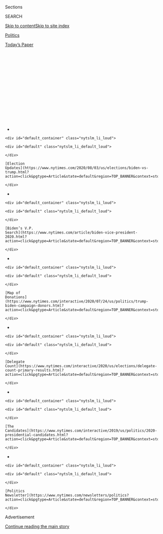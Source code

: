 <div id="app">

<div>

<div>

<div>

<div class="NYTAppHideMasthead css-1q2w90k e1suatyy0">

<div class="section css-ui9rw0 e1suatyy2">

<div class="css-eph4ug er09x8g0">

<div class="css-6n7j50">

</div>

<span class="css-1dv1kvn">Sections</span>

<div class="css-10488qs">

<span class="css-1dv1kvn">SEARCH</span>

</div>

[Skip to content](#site-content)[Skip to site
index](#site-index)

</div>

<div id="masthead-section-label" class="css-1wr3we4 eaxe0e00">

[Politics](https://www.nytimes.com/section/politics)

</div>

<div class="css-10698na e1huz5gh0">

</div>

</div>

<div id="masthead-bar-one" class="section hasLinks css-15hmgas e1csuq9d3">

<div class="css-uqyvli e1csuq9d0">

</div>

<div class="css-1uqjmks e1csuq9d1">

</div>

<div class="css-9e9ivx">

[](https://myaccount.nytimes.com/auth/login?response_type=cookie&client_id=vi)

</div>

<div class="css-1bvtpon e1csuq9d2">

[Today’s
Paper](https://www.nytimes.com/section/todayspaper)

</div>

</div>

</div>

</div>

<div data-aria-hidden="false">

<div id="site-content" data-role="main">

<div>

<div class="css-1aor85t" style="opacity:0.000000001;z-index:-1;visibility:hidden">

<div class="css-1hqnpie">

<div class="css-epjblv">

<span class="css-17xtcya">[Politics](/section/politics)</span><span class="css-x15j1o">|</span><span class="css-fwqvlz">‘Person.
Woman. Man. Camera. TV.’ Didn’t Mean What Trump Hoped It
Did</span>

</div>

<div class="css-k008qs">

<div class="css-1iwv8en">

<span class="css-18z7m18"></span>

<div>

</div>

</div>

<span class="css-1n6z4y">https://nyti.ms/3eXgbIM</span>

<div class="css-1705lsu">

<div class="css-4xjgmj">

<div class="css-4skfbu" data-role="toolbar" data-aria-label="Social Media Share buttons, Save button, and Comments Panel with current comment count" data-testid="share-tools">

  - 
  - 
  - 
  - 
    
    <div class="css-6n7j50">
    
    </div>

  - 

</div>

</div>

</div>

</div>

</div>

</div>

<div id="NYT_TOP_BANNER_REGION" class="css-13pd83m">

<div>

<div id="styln-elections-notifications-menu" class="section interactive-content interactive-size-medium css-1edisqu">

<div class="css-17ih8de interactive-body">

<div class="nytslm_innerContainer" data-aria-live="polite">

<div class="nytslm_title">

</div>

  - 
    
    <div id="default_container" class="nytslm_li_loud">
    
    <div id="default" class="nytslm_li_default_loud">
    
    </div>
    
    [Election
    Updates](https://www.nytimes.com/2020/08/03/us/elections/biden-vs-trump.html?action=click&pgtype=Article&state=default&region=TOP_BANNER&context=storylines_menu)
    
    </div>

  - 
    
    <div id="default_container" class="nytslm_li_loud">
    
    <div id="default" class="nytslm_li_default_loud">
    
    </div>
    
    [Biden’s V.P.
    Search](https://www.nytimes.com/article/biden-vice-president-2020.html?action=click&pgtype=Article&state=default&region=TOP_BANNER&context=storylines_menu)
    
    </div>

  - 
    
    <div id="default_container" class="nytslm_li_loud">
    
    <div id="default" class="nytslm_li_default_loud">
    
    </div>
    
    [Map of
    Donations](https://www.nytimes.com/interactive/2020/07/24/us/politics/trump-biden-campaign-donors.html?action=click&pgtype=Article&state=default&region=TOP_BANNER&context=storylines_menu)
    
    </div>

  - 
    
    <div id="default_container" class="nytslm_li_loud">
    
    <div id="default" class="nytslm_li_default_loud">
    
    </div>
    
    [Delegate
    Count](https://www.nytimes.com/interactive/2020/us/elections/delegate-count-primary-results.html?action=click&pgtype=Article&state=default&region=TOP_BANNER&context=storylines_menu)
    
    </div>

  - 
    
    <div id="default_container" class="nytslm_li_loud">
    
    <div id="default" class="nytslm_li_default_loud">
    
    </div>
    
    [The
    Candidates](https://www.nytimes.com/interactive/2019/us/politics/2020-presidential-candidates.html?action=click&pgtype=Article&state=default&region=TOP_BANNER&context=storylines_menu)
    
    </div>

  - 
    
    <div id="default_container" class="nytslm_li_loud">
    
    <div id="default" class="nytslm_li_default_loud">
    
    </div>
    
    [Politics
    Newsletter](https://www.nytimes.com/newsletters/politics?action=click&pgtype=Article&state=default&region=TOP_BANNER&context=storylines_menu)
    
    </div>

</div>

</div>

</div>

</div>

</div>

<div id="top-wrapper" class="css-1sy8kpn">

<div id="top-slug" class="css-l9onyx">

Advertisement

</div>

[Continue reading the main
story](#after-top)

<div class="ad top-wrapper" style="text-align:center;height:100%;display:block;min-height:250px">

<div id="top" class="place-ad" data-position="top" data-size-key="top">

</div>

</div>

<div id="after-top">

</div>

</div>

<div>

<div id="sponsor-wrapper" class="css-1hyfx7x">

<div id="sponsor-slug" class="css-19vbshk">

Supported by

</div>

[Continue reading the main
story](#after-sponsor)

<div id="sponsor" class="ad sponsor-wrapper" style="text-align:center;height:100%;display:block">

</div>

<div id="after-sponsor">

</div>

</div>

<div class="css-186x18t">

White House memo

</div>

<div class="css-ls6wgr ehdk2mb0">

# ‘Person. Woman. Man. Camera. TV.’ Didn’t Mean What Trump Hoped It Did

</div>

The president said on Fox News that he had to remember those words as
part of a test that he said demonstrated his mental acuity. But the
test, the Montreal Cognitive Assessment, is meant to detect signs of
dementia, Alzheimer’s disease or other conditions.

<div class="css-79elbk" data-testid="photoviewer-wrapper">

<div class="css-z3e15g" data-testid="photoviewer-wrapper-hidden">

</div>

<div class="css-1a48zt4 ehw59r15" data-testid="photoviewer-children">

![<span class="css-16f3y1r e13ogyst0" data-aria-hidden="true">President
Trump has brought up his cognitive test repeatedly as a way of
questioning the mental acuity of the presumptive Democratic presidential
nominee, former Vice President Joseph R. Biden
Jr.</span><span class="css-cnj6d5 e1z0qqy90" itemprop="copyrightHolder"><span class="css-1ly73wi e1tej78p0">Credit...</span><span><span>Doug
Mills/The New York
Times</span></span></span>](https://static01.nyt.com/images/2020/07/23/us/politics/23dc-memo/merlin_174849120_eefa431d-ea5d-4519-a107-114c2a43b9e1-articleLarge.jpg?quality=75&auto=webp&disable=upscale)

</div>

</div>

<div class="css-18e8msd">

<div class="css-vp77d3 epjyd6m0">

<div class="css-hus3qt ey68jwv0" data-aria-hidden="true">

[![Peter
Baker](https://static01.nyt.com/images/2018/06/13/multimedia/peter-baker/peter-baker-thumbLarge-v2.png
"Peter Baker")](https://www.nytimes.com/by/peter-baker)

</div>

<div class="css-1baulvz">

By [<span class="css-1baulvz last-byline" itemprop="name">Peter
Baker</span>](https://www.nytimes.com/by/peter-baker)

</div>

</div>

  - 
    
    <div class="css-ld3wwf e16638kd2">
    
    July 23,
    2020
    
    </div>

  - 
    
    <div class="css-4xjgmj">
    
    <div class="css-d8bdto" data-role="toolbar" data-aria-label="Social Media Share buttons, Save button, and Comments Panel with current comment count" data-testid="share-tools">
    
      - 
      - 
      - 
      - 
        
        <div class="css-6n7j50">
        
        </div>
    
      - 
    
    </div>
    
    </div>

</div>

</div>

<div class="section meteredContent css-1r7ky0e" name="articleBody" itemprop="articleBody">

<div class="css-1fanzo5 StoryBodyCompanionColumn">

<div class="css-53u6y8">

WASHINGTON — Presidents and those who would be president often boast of
their qualifications — their education, their experience, their
achievements. And then there is President Trump, who is boasting about
his dementia test.

Even for a president who has rewritten the political rule book so many
times before, the spectacle of a commander in chief repeatedly touting
his performance on a cognitive examination to prove that he has not lost
a step paves new ground in the history of campaigns for the highest
office in the land.

Rather than dispensing with the issue, Mr. Trump drew new ridicule this
week when he [declared it nothing short of
“amazing”](https://www.nytimes.com/2020/07/22/us/politics/trump-cognitive-test-results.html)
that he did so well on a test that, among other things, required him to
identify an elephant. To demonstrate just how hard he said the test
really was, he went on television to recite, over and over, the words
that he had been asked to remember in the right order: “Person. Woman.
Man. Camera. TV.”

Cable television played the president’s performance on a virtual loop on
Thursday, and those five words trended online. A group of anti-Trump
Republicans instantly produced an online ad mocking the president.
T-shirts, sweatshirts, hoodies and other clothing with “Person. Woman.
Man. Camera. TV.” emblazoned on them were quickly offered for sale. They
have in effect become the haiku of the 2020 campaign.

</div>

</div>

<div class="css-1fanzo5 StoryBodyCompanionColumn">

<div class="css-53u6y8">

The reaction was not quite what the president was seeking. In
[repeatedly bringing up his cognitive
test](https://www.nytimes.com/2020/07/10/us/politics/trump-cognitive-test-health.html)
in recent weeks, he has been trying to bolster his strategy of
questioning the mental acuity of his presumptive Democratic presidential
opponent, former Vice President [Joseph R. Biden
Jr](https://www.nytimes.com/2020/07/24/business/joe-biden-stocks-taxes.html).,
whom he has portrayed as a doddering old man propped up by his staff.

But in doing so, the president who has called himself a “very stable
genius” reinforced concerns about his own capacity, leaving voters who
are already confronting the oldest matchup of presidential candidates in
American history to decide which septuagenarian is still with it — Mr.
Trump at 74 or Mr. Biden at 77.

Mr. Biden has sought to fend off questions about his state of mind for
months, going back to the primary campaign when fellow Democrats pointed
to gaffes, misstatements and stumbles over words. [At one
debate](https://www.nytimes.com/2019/09/12/us/politics/castro-biden-memory-age-debate.html),
an opponent jabbed him by suggesting he could not remember something he
had said only two minutes
earlier.

<div id="NYT_MAIN_CONTENT_1_REGION" class="css-9tf9ac">

<div>

<div id="styln-nfldraft-updates-block" class="section interactive-content interactive-size-medium css-1ftcdic">

<div class="css-17ih8de interactive-body">

<div id="styln-briefing-block" data-asset-id="">

<div class="briefing-block-header-section">

# [Latest Updates: 2020 Election](https://www.nytimes.com/2020/08/03/us/elections/biden-vs-trump.html?action=click&pgtype=Article&state=default&region=MAIN_CONTENT_1&context=storylines_live_updates)

<div class="briefing-block-ts">

Updated 2020-08-04T01:23:51.312Z

</div>

</div>

  - [Trump assails mail-in voting anew, citing delays in declaring a
    winner in a New York congressional
    primary.](https://www.nytimes.com/2020/08/03/us/elections/biden-vs-trump.html?action=click&pgtype=Article&state=default&region=MAIN_CONTENT_1&context=storylines_live_updates#link-6494b448)
  - [Obama issues his first slate of 2020
    endorsements.](https://www.nytimes.com/2020/08/03/us/elections/biden-vs-trump.html?action=click&pgtype=Article&state=default&region=MAIN_CONTENT_1&context=storylines_live_updates#link-3de249e6)
  - [In a big shift, Trump is now encouraging mask-wearing in campaign
    emails.](https://www.nytimes.com/2020/08/03/us/elections/biden-vs-trump.html?action=click&pgtype=Article&state=default&region=MAIN_CONTENT_1&context=storylines_live_updates#link-54e34d20)

<div class="briefing-block-footer">

<div class="briefing-block-footer-meta">

[See more
updates](https://www.nytimes.com/2020/08/03/us/elections/biden-vs-trump.html?action=click&pgtype=Article&state=default&region=MAIN_CONTENT_1&context=storylines_live_updates)

</div>

</div>

</div>

</div>

</div>

</div>

</div>

In the months since, Mr. Biden has been less visible than a challenger
normally would be because of the [coronavirus
pandemic](https://www.nytimes.com/interactive/2020/us/coronavirus-us-cases.html)
that has forced lockdowns and canceled traditional campaign rallies. But
Democrats privately express concern about the potential for embarrassing
moments once the campaign ratchets up in the fall.

Mr. Biden sought to dismiss any concerns at a news conference three
weeks ago, telling reporters that he was up to the rigors of the
campaign trail and the presidency when asked if he had taken a cognitive
test. “I’ve been tested, and I’m constantly tested,” [he
said](https://www.foxnews.com/politics/biden-eager-to-compare-cognitive-ability-against-trumps).
“Look, all you’ve got to do is watch me, and I can hardly wait to
compare my cognitive capability to the cognitive capability of the man
I’m running against.”

</div>

</div>

<div class="css-1fanzo5 StoryBodyCompanionColumn">

<div class="css-53u6y8">

In fact, Mr. Biden’s answer was misleading. Aides have since said that
his reference to being tested did not mean that he took a cognitive test
like Mr. Trump has, but that he has been tested by the challenges of a
national campaign.

Mr. Biden’s camp was happy to jump on Thursday on the president’s latest
comments. Kate Bedingfield, Mr. Biden’s deputy campaign manager, pointed
out that Mr. Trump recently suggested injecting disinfectant to counter
the coronavirus and he has been reported to once ask aides about using
nuclear weapons to disrupt hurricanes.

</div>

</div>

<div class="css-79elbk" data-testid="photoviewer-wrapper">

<div class="css-z3e15g" data-testid="photoviewer-wrapper-hidden">

</div>

<div class="css-1a48zt4 ehw59r15" data-testid="photoviewer-children">

![<span class="css-16f3y1r e13ogyst0" data-aria-hidden="true">Mr. Biden
has fended off questions about his mental acuity for
months.</span><span class="css-cnj6d5 e1z0qqy90" itemprop="copyrightHolder"><span class="css-1ly73wi e1tej78p0">Credit...</span><span>Hannah
Yoon for The New York
Times</span></span>](https://static01.nyt.com/images/2020/07/23/us/politics/23dc-memo2/merlin_174804489_2906c032-3efa-4c7a-8a78-741db713aec7-articleLarge.jpg?quality=75&auto=webp&disable=upscale)

</div>

</div>

<div class="css-1fanzo5 StoryBodyCompanionColumn">

<div class="css-53u6y8">

“He has shunned the advice of doctors, medical experts and scientists
throughout the pandemic and promised that the virus will magically
‘disappear,’” she said. “His erratic and unstable leadership has given
Americans tremendous doubts about his fitness to hold the office before
you even get to him continually and pointedly raising doubts about his
own cognitive ability.”

Mr. Biden has the edge upstairs in the view of the public. [In a poll by
The Hill
newspaper](https://thehill.com/hilltv/what-americas-thinking/508159-poll-trump-trails-biden-voter-views-mental-physical-fitness)
with the HarrisX research firm released this week, 56 percent of voters
said the former vice president was mentally fit to lead the nation,
while just 45 percent said that of Mr. Trump.

Other American presidents have struggled with cognitive or psychological
issues but rarely addressed them publicly the way Mr. Trump has. [A Duke
University
study](https://www.pubfacts.com/detail/16462555/Mental-illness-in-US-Presidents-between-1776-and-1974-a-review-of-biographical-sources)
in 2006 found that nearly half of presidents suffered from mental
illness at some point in their lives. Nearly 25 percent of presidents
[met the criteria for
depression](https://www.psychologytoday.com/us/blog/the-squeaky-wheel/201602/study-half-all-presidents-suffered-mental-illness),
according to the study, including James Madison, Abraham Lincoln and
Calvin Coolidge. Ronald Reagan’s aides were concerned enough that he was
slipping late in his presidency that they secretly considered whether to
invoke the 25th Amendment to remove him for incapacity before deciding
he was still fit enough to finish his tenure.

Mr. Trump has been unclear about when he took the cognitive test he has
recently been eager to discuss. Dr. Ronny L. Jackson, who was then his
White House physician, reported in 2018 that the president had taken
[the Montreal Cognitive Assessment, or
MOCA](https://www.nytimes.com/article/trump-cognitive-test.html), and
scored a perfect 30 points. Lately, Mr. Trump has said he took a test “a
little less than a year ago,” but White House officials would not
clarify whether he took a second test or was referring imprecisely to
the one Dr. Jackson reported two years ago.

</div>

</div>

<div class="css-1fanzo5 StoryBodyCompanionColumn">

<div class="css-53u6y8">

In unscripted moments before the camera, the president sometimes wanders
from topic to topic without completing a train of thought, repeats
himself or falls back on the same familiar phrases when questioned. He
makes statements that defy common sense, like insisting that if there
were not so many coronavirus tests conducted, there would not be so many
cases of the virus, which as skeptics have pointed out is roughly
equivalent to saying that there would not be as many pregnancies if
there were not as many pregnancy tests administered.

The Montreal Cognitive Assessment is meant to test for signs of
dementia, Alzheimer’s disease or other conditions, but the president
talked about it on Fox News on Wednesday night as if he had aced an IQ
test proving his intelligence. Experts said that reflected a
misunderstanding about the purpose and value of the exam.

“It is good that he has a good score, and it’s very good that he has a
higher than average score, so this is reassuring in terms of cognitive
dysfunction,” Dr. Ziad Nasreddine, the neurologist who created the test,
said in an interview. “It obviously does not measure whether a person is
fit to be president.”

Dr. Nasreddine said about 10 percent of those in their 70s get a perfect
score of 30, but it is meant to detect fading capacity, not
intelligence. For those suffering from a degenerative condition,
summoning the word for elephant when shown a drawing of it can be
frustratingly difficult, and Dr. Nasreddine expressed concern that the
mockery the president had experienced might discourage patients from
taking the test.

[On a sample
exam,](https://www.parkinsons.va.gov/resources/MOCA-Test-English.pdf)
those tested are asked to draw a clock; to count backward by sevens from
100; to name the date, month, year and place; and to identify drawings
of animals like a lion or camel. They are also read a list of five words
and asked to repeat them in order twice, then asked that again five
minutes later to see if they still recall them.

“They said nobody gets it in order,” Mr. Trump boasted on Wednesday on
Fox. “It’s actually not that easy, but for me, it was easy. And that’s
not an easy question. In other words, they ask it to you, they give you
five names and you have to repeat ’em. And that’s OK. If you repeat ’em
out of order, it’s OK, but, you know, it’s not as good. But when you go
back about 20, 25 minutes later and they say go back to that — they
don’t tell you this — ‘Go back to that question and repeat ’em, can
you do it?’ And you go: ‘Person. Woman. Man. Camera. TV.’”

Mr. Trump insisted that the doctors were blown away by his ability to
remember them and suggested that Mr. Biden take it as well. “They say,
‘That’s amazing. How did you do that?’” the president said. “I do it
because I have, like, a good memory, because I’m cognitively there. Now,
Joe should take that test, because something’s going on. And, and, I say
this with respect. I mean — going to probably happen to all of us,
right? You know? It’s going to happen.”

</div>

</div>

<div class="css-1fanzo5 StoryBodyCompanionColumn">

<div class="css-53u6y8">

As many of his critics quickly noted, recalling the five words in order
has no relevance to the mental conditions Mr. Trump is often accused of
having, such as narcissistic personality disorder. His estranged niece
Mary L. Trump, a clinical psychologist, published a scathing book about
her uncle’s troubled family and has been on television in recent days
saying that he has “so many pathologies” and “demonstrates sociopathic
tendencies.”

[Appearing on Stephen Colbert’s “The Late
Show”](https://www.youtube.com/watch?v=rOkx-PAHUrQ) on Wednesday, Ms.
Trump was not ready to accept her uncle’s account of the results of his
cognitive test. “So you know, we don’t know how he did on it,” she said,
“but as far as I’m concerned, his talking about it the way he’s talking
about it is failing the test.”

“Bragging about passing a cognitive test is one of the ways you fail a
cognitive test,” Mr. Colbert said.

“Yeah,” she
responded.

</div>

</div>

<div>

</div>

</div>

<div>

</div>

<div>

</div>

<div id="NYT_BELOW_MAIN_CONTENT_REGION">

<div>

<div id="STLYN_guide_v1_STYLN_guide_a" class="section css-l08pwh interactive-content interactive-size-medium">

<div class="css-17ih8de interactive-body">

<div class="g-story g-freebird g-max-limit" data-preview-slug="styln-scroll-guide">

</div>

<div id="g-electionguide-id" class="g-electionguide">

<div class="g-electionguide-container">

<div class="g-electionguide-wrapper">

<div class="g-electionguide-logo">

</div>

# Our 2020 Election Guide

Updated Aug. 3, 2020

  - 
    
    -----
    
    ## The Latest
    
      - President Trump again assails mail-in voting, [claiming without
        evidence that the process is plagued by
        fraud](https://www.nytimes.com/2020/08/03/us/politics/trump-mail-in-voting.html?action=click&pgtype=Article&state=default&region=BELOW_MAIN_CONTENT&context=storylines_guide).

  - 
    
    -----
    
    ## Biden’s V.P. Search
    
      - [Here are 13
        women](https://www.nytimes.com/article/biden-vice-president-2020.html?action=click&pgtype=Article&state=default&region=BELOW_MAIN_CONTENT&context=storylines_guide)
        who have been under consideration to be Joe Biden’s running
        mate, and why each might be chosen — and might not be.

  - 
    
    -----
    
    ## Keep Up With Our Coverage
    
      - Get an
        [email](https://www.nytimes.com/newsletters/politics?action=click&pgtype=Article&state=default&region=BELOW_MAIN_CONTENT&context=storylines_guide)
        recapping the day’s news
    
    <!-- end list -->
    
      - Download our mobile app on
        [iOS](https://apps.apple.com/us/app/nytimes/id284862083?ls=1&mat_click_id=5c79ae7455014fd1bd66b5610c05b8f2-20191112-16948&referrer=mat_click_id%3D5c79ae7455014fd1bd66b5610c05b8f2-20191112-16948%26link_click_id%3D722930677036718082)
        and
        [Android](http://a.localytics.com/android?id=com.nytimes.android&referrer=utm_source%3Dother_nyt_mobile_web%26utm_medium%3DWeb%2520page%26utm_term%3DGeneral%2520Mobile%2520Page%26utm_campaign%3DNYT%2520Mobile%2520General%2520Page)
        and turn on Breaking News and Politics alerts

</div>

</div>

</div>

</div>

</div>

</div>

</div>

<div>

</div>

<div>

<div id="bottom-wrapper" class="css-1ede5it">

<div id="bottom-slug" class="css-l9onyx">

Advertisement

</div>

[Continue reading the main
story](#after-bottom)

<div id="bottom" class="ad bottom-wrapper" style="text-align:center;height:100%;display:block;min-height:90px">

</div>

<div id="after-bottom">

</div>

</div>

</div>

</div>

</div>

## Site Index

<div>

</div>

## Site Information Navigation

  - [© <span>2020</span> <span>The New York Times
    Company</span>](https://help.nytimes.com/hc/en-us/articles/115014792127-Copyright-notice)

<!-- end list -->

  - [NYTCo](https://www.nytco.com/)
  - [Contact
    Us](https://help.nytimes.com/hc/en-us/articles/115015385887-Contact-Us)
  - [Work with us](https://www.nytco.com/careers/)
  - [Advertise](https://nytmediakit.com/)
  - [T Brand Studio](http://www.tbrandstudio.com/)
  - [Your Ad
    Choices](https://www.nytimes.com/privacy/cookie-policy#how-do-i-manage-trackers)
  - [Privacy](https://www.nytimes.com/privacy)
  - [Terms of
    Service](https://help.nytimes.com/hc/en-us/articles/115014893428-Terms-of-service)
  - [Terms of
    Sale](https://help.nytimes.com/hc/en-us/articles/115014893968-Terms-of-sale)
  - [Site
    Map](https://spiderbites.nytimes.com)
  - [Help](https://help.nytimes.com/hc/en-us)
  - [Subscriptions](https://www.nytimes.com/subscription?campaignId=37WXW)

</div>

</div>

</div>

</div>
